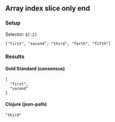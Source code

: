 ## Array index slice only end

### Setup
Selector: `$[:2]`

    ["first", "second", "third", "forth", "fifth"]

### Results
####  Gold Standard (consensus)

    [
      "first", 
      "second"
    ]

#### Clojure (json-path)

    "third"


